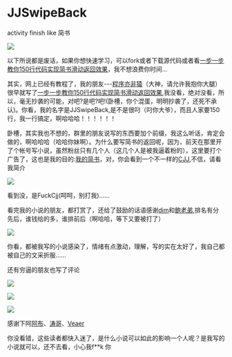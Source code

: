 # JJSwipeBack

activity finish like 简书

![](https://github.com/android-cjj/JJSwipeBack/blob/master/gif/jjswipeback.gif)

以下所说都是废话，如果你想快速学习，可以fork或者下载源代码或者看[一步一步教你150行代码实现简书滑动返回效果](http://www.jianshu.com/p/59be4551c418)，我不想浪费你时间...



其实，网上已经有教程了，我的朋友---[程序亦非猿](https://github.com/AlanCheen)（大神，请允许我抱你大腿）很早就写了[一步一步教你150行代码实现简书滑动返回效果](http://www.jianshu.com/p/59be4551c418),我没看，绝对没看，所以，毫无抄袭的可能，对吧?是吧?吧!(卧槽，你个混蛋，明明抄袭了，还死不承认)。你看，我的名字是JJSwipeBack,是不是很叼（叼你大爷），而且人家要150行，我一行搞定，啊哈哈哈！！！！！！

卧槽，其实我也不想的，群里的朋友说写的东西要加个前缀，我这么听话，肯定会做的，啊哈哈哈（哈哈你妹啊）。为什么要写简书的返回呢，因为，前天在那里开了个帐号写小说，虽然粉丝只有几个人（这几个人是被我逼着粉的），这里要打个广告了，这也是我的目的:[我的简书](http://www.jianshu.com/users/cca2dc88f629/latest_articles)，对，你会看到一个不一样的[CJJ](https://github.com/android-cjj),不信，请看我简介

![](https://github.com/android-cjj/JJSwipeBack/blob/master/gif/j2.png)

看到没，是FuckCjj(呵呵，别打我)......

看完我的小说的朋友，都打赏了，还给了鼓励的话语感谢[dim](https://github.com/zzz40500)和[鲍老弟](https://github.com/baoyongzhang),排名有分先后，谁钱给的多，谁排前后（啊哈哈，等下又要被打了）

![](https://github.com/android-cjj/JJSwipeBack/blob/master/gif/j1.png)

你看，都被我写的小说感染了，情绪有点激动，理解，写的实在太好了，我自己都被自己的文采折服......

还有穷逼的朋友也写了评论

![](https://github.com/android-cjj/JJSwipeBack/blob/master/gif/j3.png)

![](https://github.com/android-cjj/JJSwipeBack/blob/master/gif/j4.png)

![](https://github.com/android-cjj/JJSwipeBack/blob/master/gif/j5.png)

感谢下阿[阿布](https://github.com/nimengbo)、[涛哥](https://github.com/liangzhitao)、[Veaer](https://github.com/Veaer)

你没看错，这些读者都快入迷了，是什么小说可以如此的影响一个人呢？是我写的小说就可以，还不去看，小心我f**k 你










